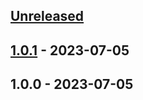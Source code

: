 <a name="unreleased"></a>
## [Unreleased]


<a name="1.0.1"></a>
## [1.0.1] - 2023-07-05

<a name="1.0.0"></a>
## 1.0.0 - 2023-07-05

[Unreleased]: https://github.com/Syremios/projet-php-cda2223/compare/1.0.1...HEAD
[1.0.1]: https://github.com/Syremios/projet-php-cda2223/compare/1.0.0...1.0.1
